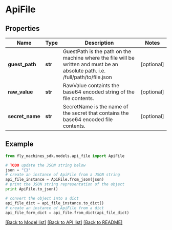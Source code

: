 # ApiFile


## Properties
Name | Type | Description | Notes
------------ | ------------- | ------------- | -------------
**guest_path** | **str** | GuestPath is the path on the machine where the file will be written and must be an absolute path. i.e. /full/path/to/file.json | [optional] 
**raw_value** | **str** | RawValue containts the base64 encoded string of the file contents. | [optional] 
**secret_name** | **str** | SecretName is the name of the secret that contains the base64 encoded file contents. | [optional] 

## Example

```python
from fly_machines_sdk.models.api_file import ApiFile

# TODO update the JSON string below
json = "{}"
# create an instance of ApiFile from a JSON string
api_file_instance = ApiFile.from_json(json)
# print the JSON string representation of the object
print ApiFile.to_json()

# convert the object into a dict
api_file_dict = api_file_instance.to_dict()
# create an instance of ApiFile from a dict
api_file_form_dict = api_file.from_dict(api_file_dict)
```
[[Back to Model list]](../README.md#documentation-for-models) [[Back to API list]](../README.md#documentation-for-api-endpoints) [[Back to README]](../README.md)



